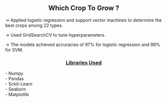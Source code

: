 <h2 align='center'>Which Crop To Grow ?</h2>
<p>-> Applied logistic regression and support vector machines to determine the best crops among 22 types. <br/>
<p>-> Used GridSearchCV to tune hyperparameters. <br/>
<p>-> The models achieved accuracies of 97% for logistic regression and 98% for SVM.
<br/>
<h3 align='center'><u>Libraries Used</u></h3>
- Numpy <br/>
- Pandas <br/>
- Sckit-Learn <br/>
- Seaborn <br/>
- Matplotlib <br/>

